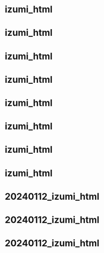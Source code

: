 # izumi_html
# izumi_html
# izumi_html
# izumi_html
# izumi_html
# izumi_html
# izumi_html
# izumi_html
# 20240112_izumi_html
# 20240112_izumi_html
# 20240112_izumi_html
